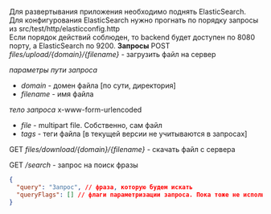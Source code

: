 Для развертывания приложения необходимо поднять ElasticSearch.  
Для конфигурования ElasticSearch нужно прогнать по порядку запросы из src/test/http/elasticconfig.http  
Если порядок действий соблюден, то backend будет доступен по 8080 порту, а ElasticSearch по 9200.
**Запросы**
POST *files/upload/{domain}/{filename}* - загрузить файл на сервер

*параметры пути запроса*
* *domain* - домен файла [по сути, директория]
* *filename* - имя файла

*тело запроса* x-www-form-urlencoded
* *file* - multipart file. Собственно, сам файл
* *tags* - теги файла [в текущей версии не учитываются в запросах]

GET *files/download/{domain}/{filename}*  - скачать файл с сервера

GET */search* - запрос на поиск фразы
```json
{
  "query": "Запрос", // фраза, которую будем искать
  "queryFlags": [] // флаги параметризации запроса. Пока тоже не используются
}
```

